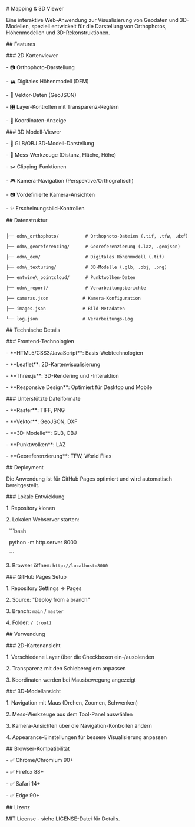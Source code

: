 \# Mapping \& 3D Viewer



Eine interaktive Web-Anwendung zur Visualisierung von Geodaten und 3D-Modellen, speziell entwickelt für die Darstellung von Orthophotos, Höhenmodellen und 3D-Rekonstruktionen.



\## Features



\### 2D Kartenviewer

\- 📷 Orthophoto-Darstellung

\- 🏔️ Digitales Höhenmodell (DEM)

\- 📍 Vektor-Daten (GeoJSON)

\- 🎛️ Layer-Kontrollen mit Transparenz-Reglern

\- 📍 Koordinaten-Anzeige



\### 3D Modell-Viewer

\- 🎨 GLB/OBJ 3D-Modell-Darstellung

\- 📏 Mess-Werkzeuge (Distanz, Fläche, Höhe)

\- ✂️ Clipping-Funktionen

\- 🎮 Kamera-Navigation (Perspektive/Orthografisch)

\- 📷 Vordefinierte Kamera-Ansichten

\- ✨ Erscheinungsbild-Kontrollen



\## Datenstruktur



```

├── odm\_orthophoto/          # Orthophoto-Dateien (.tif, .tfw, .dxf)

├── odm\_georeferencing/      # Georeferenzierung (.laz, .geojson)

├── odm\_dem/                 # Digitales Höhenmodell (.tif)

├── odm\_texturing/           # 3D-Modelle (.glb, .obj, .png)

├── entwine\_pointcloud/      # Punktwolken-Daten

├── odm\_report/              # Verarbeitungsberichte

├── cameras.json             # Kamera-Konfiguration

├── images.json              # Bild-Metadaten

└── log.json                 # Verarbeitungs-Log

```



\## Technische Details



\### Frontend-Technologien

\- \*\*HTML5/CSS3/JavaScript\*\*: Basis-Webtechnologien

\- \*\*Leaflet\*\*: 2D-Kartenvisualisierung

\- \*\*Three.js\*\*: 3D-Rendering und -Interaktion

\- \*\*Responsive Design\*\*: Optimiert für Desktop und Mobile



\### Unterstützte Dateiformate

\- \*\*Raster\*\*: TIFF, PNG

\- \*\*Vektor\*\*: GeoJSON, DXF

\- \*\*3D-Modelle\*\*: GLB, OBJ

\- \*\*Punktwolken\*\*: LAZ

\- \*\*Georeferenzierung\*\*: TFW, World Files



\## Deployment



Die Anwendung ist für GitHub Pages optimiert und wird automatisch bereitgestellt.



\### Lokale Entwicklung



1\. Repository klonen

2\. Lokalen Webserver starten:

&nbsp;  ```bash

&nbsp;  python -m http.server 8000

&nbsp;  ```

3\. Browser öffnen: `http://localhost:8000`



\### GitHub Pages Setup



1\. Repository Settings → Pages

2\. Source: "Deploy from a branch"

3\. Branch: `main` / `master`

4\. Folder: `/ (root)`



\## Verwendung



\### 2D-Kartenansicht

1\. Verschiedene Layer über die Checkboxen ein-/ausblenden

2\. Transparenz mit den Schiebereglern anpassen

3\. Koordinaten werden bei Mausbewegung angezeigt



\### 3D-Modellansicht

1\. Navigation mit Maus (Drehen, Zoomen, Schwenken)

2\. Mess-Werkzeuge aus dem Tool-Panel auswählen

3\. Kamera-Ansichten über die Navigation-Kontrollen ändern

4\. Appearance-Einstellungen für bessere Visualisierung anpassen



\## Browser-Kompatibilität



\- ✅ Chrome/Chromium 90+

\- ✅ Firefox 88+

\- ✅ Safari 14+

\- ✅ Edge 90+



\## Lizenz



MIT License - siehe LICENSE-Datei für Details.

